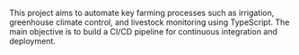 This project aims to automate key farming processes such as irrigation, greenhouse climate control, and livestock monitoring using TypeScript. The main objective is to build a CI/CD pipeline for continuous integration and deployment.